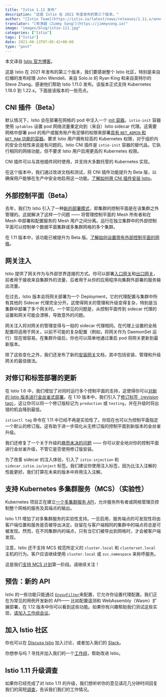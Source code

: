 ```yaml
---
title: "Istio 1.11 发布"
description: "这是 Istio 在 2021 年度发布的第三个版本。"
author: "[Istio Team](https://istio.io/latest/news/releases/1.11.x/announcing-1.11/)"
translator: "[宋净超（Jimmy Song）](https://jimmysong.io)"
image: "images/blog/istio-111.jpg"
categories: ["Istio"]
tags: ["Istio"]
date: 2021-08-13T07:05:42+08:00
type: "post"
---
```


本文译自 [Istio 官方博客](https://istio.io/latest/news/releases/1.11.x/announcing-1.11/)。

这是 Istio 在 2021 年发布的第三个版本，我们要感谢整个 Istio 社区，特别是来自红帽的发布经理 John Wendell、来自 Solo.io 的 Ryan King 和来自英特尔的 Steve Zhang，感谢他们帮助 Istio 1.11.0 发布。该版本正式支持 Kubernetes 1.18.0 到 1.22.x。下面是该版本的一些亮点。

## CNI 插件（Beta）

默认情况下，Istio 会在部署在网格的 pod 中注入一个 [init 容器](https://kubernetes.io/docs/concepts/workloads/pods/init-containers/)。`istio-init` 容器使用 `iptables` 设置 pod 网络流量重定向到（来自）Istio sidecar 代理。这需要网格中部署 pod 的用户或服务账户有足够的权限来部署[具有 `NET_ADMIN` 和 `NET_RAW` 功能的容器](https://kubernetes.io/docs/tasks/configure-pod-container/security-context/#set-capabilities-for-a-container)。要求 Istio 用户拥有较高的 Kubernetes 权限，对于组织内的安全合规性来说是有问题的。Istio CNI 插件是 `istio-init` 容器的替代品，它执行相同的网络功能，但不要求 Istio 用户启用更高的 Kubernetes 权限。

CNI 插件可以与其他插件同时使用，并支持大多数托管的 Kubernetes 实现。

在这个版本中，我们通过改进文档和测试，将 CNI 插件功能提升为 Beta 版，以确保用户能够在生产中安全地启用这一功能。[了解如何用 CNI 插件安装 Istio](https://istio.io/latest/docs/setup/additional-setup/cni/)。

## 外部控制平面（Beta）

去年，我们为 Istio 引入了一种[新的部署模式](https://istio.io/latest/blog/2020/new-deployment-model/)，即集群的控制平面是在该集群之外管理的。这就解决了这样一个问题 —— 将管理控制平面的 Mesh 所有者和在 Mesh 中部署和配置服务的 Mesh 用户之间分离。运行在独立集群中的外部控制平面可以控制单个数据平面集群或多集群网格的多个集群。

在 1.11 版本中，该功能已被提升为 Beta 版。[了解如何设置带有外部控制平面的网格](https://istio.io/latest/docs/setup/install/external-controlplane/)。

## 网关注入

Istio 提供了网关作为与外部世界连接的方式。你可以部署[入口网关](https://istio.io/latest/docs/tasks/traffic-management/ingress/ingress-control/)和[出口网关](https://istio.io/latest/docs/tasks/traffic-management/egress/egress-gateway/)，前者用于接收来自集群外的流量，后者用于从你的应用程序向集群外部署的服务输出流量。

在过去，Istio 版本会将网关部署为一个 Deployment，它的代理配置与集群中所有其他的 Sidecar 代理完全分开。这使得网关的管理和升级变得复杂，特别是当集群中部署了多个网关时。一个常见的问题是，从控制平面传到 sidecar 代理的设置和网关可能会漂移，导致意外的问题。

网关注入将对网关的管理变得与一般的 sidecar 代理相同。在代理上设置的全局配置将适用于网关，以前不可能的复杂配置（例如，将网关作为 DaemonSet 运行）现在很容易。在集群升级后，你也可以简单地通过重启 pod 将网关更新到最新版本。

除了这些变化之外，我们还发布了新的[安装网关](https://istio.io/latest/docs/setup/additional-setup/gateway/)文档，其中包括安装、管理和升级网关的最佳做法。

## 对修订和标签部署的更新

在 Istio 1.6 中，我们增加了对同时运行多个控制平面的支持，这使得你可以[对新的 Istio 版本进行金丝雀式部署](https://istio.io/latest/blog/2020/multiple-control-planes/)。在 1.10 版本中，我们引入了[修订标签（revision tag）](https://istio.io/latest/blog/2021/revision-tags/)，这让你可以将一个修订版标记为 `production` 或 `testing`，并在升级时将出错的机会降到最低。

`istioctl tag` 命令在 1.11 中已经不再是实验性了。你现在也可以为控制平面指定一个默认的修订版。这有助于进一步简化从无修订版的控制平面到新版本的金丝雀升级。

我们还修复了一个关于升级的[悬而未决的问题](https://github.com/istio/istio/issues/28880) —— 你可以安全地对你的控制平面进行金丝雀升级，不管它是否使用修订版安装。

为了改善 sidecar 的注入体验，引入了 `istio-injection` 和 `sidecar.istio.io/inject` 标签。我们建议你使用注入标签，因为比注入注解的性能更好。我们打算在未来的版本中弃用注入注解。

## 支持 Kubernetes 多集群服务（MCS）（实验性）

Kubernetes 项目正在建立[一个多集群服务 API](https://github.com/kubernetes/enhancements/tree/master/keps/sig-multicluster/1645-multi-cluster-services-api)，允许服务所有者或网格管理员控制整个网格的服务及其端点的输出。

Istio 1.11 增加了对多集群服务的实验性支持。一旦启用，服务端点的可发现性将由客户端位置和服务是否被导出决定。驻留在与客户端相同的集群中的端点将总是可被发现。然而，在不同集群内的端点，只有当它们被导出到网格时，才会被客户端发现。

注意，Istio 还不支持 MCS 规范所定义的 `cluster.local` 和 `clusterset.local` 主机的行为。客户应该继续使用 `cluster.local` 或 `svc.namespace` 来称呼服务。

这是我们[支持 MCS 计划](https://docs.google.com/document/d/1K8hvQ83UcJ9a7U8oqXIefwr6pFJn-VBEi40Ak-fwQtk/edit)第一阶段。请继续关注！

## 预告：新的 API

Istio 的一些功能只能通过 [`EnvoyFilter`](https://istio.io/latest/docs/reference/config/networking/envoy-filter/)来配置，它允许你设置代理配置。我们正在为常见的用例开发新的 API—— 比如配置遥测和 WebAssembly（Wasm）扩展部署，在 1.12 版本中你可以看到这些功能。如果你有兴趣帮助我们测试这些实现，[请加入工作组会议](https://github.com/istio/community/blob/master/WORKING-GROUPS.md)。

## 加入 Istio 社区

你也可以在 [Discuss Istio](https://discuss.istio.io/) 加入讨论，或者加入我们的 [Slack](https://slack.istio.io/)。

你想参与吗？寻找并加入我们的一个[工作组](https://github.com/istio/community/blob/master/WORKING-GROUPS.md)，帮助改进 Istio。

## Istio 1.11 升级调查

如果你已经完成了对 Istio 1.11 的升级，我们想听听你的意见请花几分钟时间回复我们的简短[调查](https://forms.gle/pquMQs4Qxujus6jB9)，告诉我们我们的工作情况。
